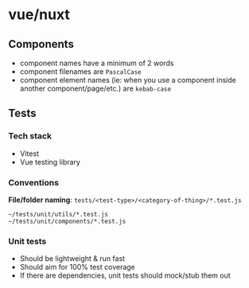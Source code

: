 # vue/nuxt

## Components
- component names have a minimum of 2 words
- component filenames are `PascalCase`
- component element names (ie: when you use a component inside another component/page/etc.) are `kebab-case`

## Tests

### Tech stack

- Vitest
- Vue testing library

### Conventions

**File/folder naming**: `tests/<test-type>/<category-of-thing>/*.test.js`

```
~/tests/unit/utils/*.test.js
~/tests/unit/components/*.test.js
```


### Unit tests

- Should be lightweight & run fast
- Should aim for 100% test coverage
- If there are dependencies, unit tests should mock/stub them out
